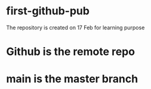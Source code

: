 # first-github-pub
The repository is created on 17 Feb for learning purpose
# Github is the remote repo
# main is the master branch
